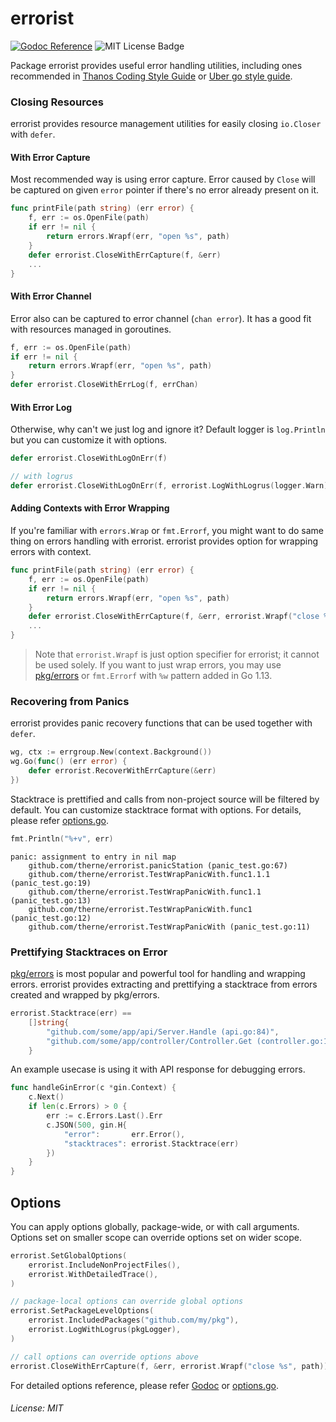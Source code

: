 errorist
============

[![Godoc Reference](http://img.shields.io/badge/godoc-reference-5272B4.svg?style=for-the-badge)](https://pkg.go.dev/github.com/therne/errorist)
![MIT License Badge](https://img.shields.io/github/license/therne/errorist?style=for-the-badge)

Package errorist provides useful error handling utilities, including ones recommended in
[Thanos Coding Style Guide](https://thanos.io/contributing/coding-style-guide.md/#defers-don-t-forget-to-check-returned-errors)
or [Uber go style guide](https://github.com/uber-go/guide/blob/master/style.md).

### Closing Resources

errorist provides resource management utilities for easily closing `io.Closer` with `defer`.

#### With Error Capture

Most recommended way is using error capture. Error caused by `Close` will be captured on given `error` pointer
 if there's no error already present on it.

```go
func printFile(path string) (err error) {
    f, err := os.OpenFile(path)
    if err != nil {
        return errors.Wrapf(err, "open %s", path)
    }
    defer errorist.CloseWithErrCapture(f, &err)
    ...
}
```

#### With Error Channel

Error also can be captured to error channel (`chan error`). It has a good fit with resources managed in goroutines.

```go
f, err := os.OpenFile(path)
if err != nil {
    return errors.Wrapf(err, "open %s", path)
}
defer errorist.CloseWithErrLog(f, errChan)
```


#### With Error Log

Otherwise, why can't we just log and ignore it? Default logger is `log.Println` but you can customize it with options.


```go
defer errorist.CloseWithLogOnErr(f)

// with logrus
defer errorist.CloseWithLogOnErr(f, errorist.LogWithLogrus(logger.Warn))
```

#### Adding Contexts with Error Wrapping

If you're familiar with `errors.Wrap` or `fmt.Errorf`, you might want to do same thing on errors handling with errorist.
errorist provides option for wrapping errors with context.

```go
func printFile(path string) (err error) {
    f, err := os.OpenFile(path)
    if err != nil {
        return errors.Wrapf(err, "open %s", path)
    }
    defer errorist.CloseWithErrCapture(f, &err, errorist.Wrapf("close %s", path))
    ...
}
```

> Note that `errorist.Wrapf` is just option specifier for errorist; it cannot be used solely.
If you want to just wrap errors, you may use [pkg/errors](http://github.com/pkg/errors) or `fmt.Errorf` with `%w` pattern added in Go 1.13.


### Recovering from Panics

errorist provides panic recovery functions that can be used together with `defer`.

```go
wg, ctx := errgroup.New(context.Background())
wg.Go(func() (err error) {
    defer errorist.RecoverWithErrCapture(&err)
})
```

Stacktrace is prettified and calls from non-project source will be filtered by default.
You can customize stacktrace format with options. For details, please refer
[options.go](https://github.com/therne/errorist/blob/master/options.go).

```go
fmt.Println("%+v", err)
```

```
panic: assignment to entry in nil map
    github.com/therne/errorist.panicStation (panic_test.go:67)
    github.com/therne/errorist.TestWrapPanicWith.func1.1.1 (panic_test.go:19)
    github.com/therne/errorist.TestWrapPanicWith.func1.1 (panic_test.go:13)
    github.com/therne/errorist.TestWrapPanicWith.func1 (panic_test.go:12)
    github.com/therne/errorist.TestWrapPanicWith (panic_test.go:11)
```

### Prettifying Stacktraces on Error

[pkg/errors](http://github.com/pkg/errors) is most popular and powerful tool for handling and wrapping errors.
errorist provides extracting and prettifying a stacktrace from errors created and wrapped by pkg/errors.

```go
errorist.Stacktrace(err) ==
    []string{
        "github.com/some/app/api/Server.Handle (api.go:84)",
        "github.com/some/app/controller/Controller.Get (controller.go:11)",
    }
```

An example usecase is using it with API response for debugging errors.

```go
func handleGinError(c *gin.Context) {
    c.Next()
    if len(c.Errors) > 0 {
        err := c.Errors.Last().Err
        c.JSON(500, gin.H{
            "error":       err.Error(),
            "stacktraces": errorist.Stacktrace(err)
        })
    }
}
```

## Options

You can apply options globally, package-wide, or with call arguments. Options set on smaller scope can override options set on wider scope.

```go
errorist.SetGlobalOptions(
    errorist.IncludeNonProjectFiles(),
    errorist.WithDetailedTrace(),
)

// package-local options can override global options
errorist.SetPackageLevelOptions(
    errorist.IncludedPackages("github.com/my/pkg"),
    errorist.LogWithLogrus(pkgLogger),
)

// call options can override options above
errorist.CloseWithErrCapture(f, &err, errorist.Wrapf("close %s", path))
```

For detailed options reference, please refer [Godoc](https://pkg.go.dev/github.com/therne/errorist?tab=doc#Options) or [options.go](https://github.com/therne/errorist/blob/master/options.go).

###### License: MIT
